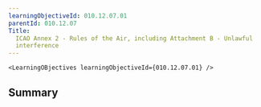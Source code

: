 ```yaml
---
learningObjectiveId: 010.12.07.01
parentId: 010.12.07
Title:
  ICAO Annex 2 - Rules of the Air, including Attachment B - Unlawful
  interference
---
```


```tsx eval
<LearningOBjectives learningObjectiveId={010.12.07.01} />
```

## Summary
